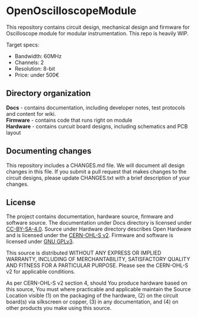 <!--
SPDX-FileCopyrightText: 2023 Daniel Židek <danielzidek@post.cz>

SPDX-License-Identifier: GPL-3.0-or-later
-->

# OpenOscilloscopeModule

This repository contains circuit design, mechanical design and firmware for Oscilloscope module for modular instrumentation. This repo is heavily WIP.

Target specs:
- Bandwidth: 60MHz
- Channels: 2
- Resolution: 8-bit
- Price: under 500€

## Directory organization

**Docs** - contains documentation, including developer notes, test protocols and content for wiki.  
**Firmware** - contains code that runs right on module  
**Hardware** - contains curcuit board designs, including schematics and PCB layout

## Documenting changes

This repository includes a CHANGES.md file. We will document all design changes in this file. If you submit a pull request that makes changes to the circuit designs, please update CHANGES.txt with a brief description of your changes.

## License

The project contains documentation, hardware source, firmware and software source. The documentation under Docs directory is licensed under [CC-BY-SA-4.0](https://creativecommons.org/licenses/by-sa/4.0/legalcode). Source under Hardware directory describes Open Hardware and is licensed under the [CERN-OHL-S v2](https://ohwr.org/cern_ohl_s_v2.txt). Firmware and software is licensed under [GNU GPLv3](https://www.gnu.org/licenses/gpl-3.0-standalone.html).

This source is distributed WITHOUT ANY EXPRESS OR IMPLIED WARRANTY, INCLUDING OF MERCHANTABILITY, SATISFACTORY QUALITY AND FITNESS FOR A PARTICULAR PURPOSE. Please see the CERN-OHL-S v2 for applicable conditions.

As per CERN-OHL-S v2 section 4, should You produce hardware based on this source, You must where practicable and applicable maintain the Source Location visible (1) on the packaging of the hardware, (2) on the circuit board(s) via silkscreen or copper, (3) in any documentation, and (4) on other products you make using this source.